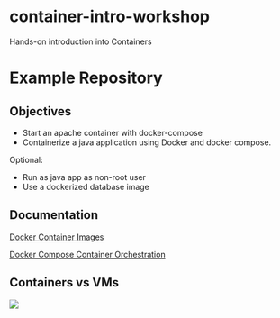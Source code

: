 # container-intro-workshop

Hands-on introduction into Containers

# Example Repository

## Objectives
- Start an apache container with docker-compose
- Containerize a java application using Docker and docker compose.

Optional:

- Run as java app as non-root user
- Use a dockerized database image

## Documentation

[Docker Container Images](DockerContainerImages.md)

[Docker Compose Container Orchestration](DockerComposeContainerOrchestration.md)

## Containers vs VMs

![](https://d33wubrfki0l68.cloudfront.net/26a177ede4d7b032362289c6fccd448fc4a91174/eb693/images/docs/container_evolution.svg)